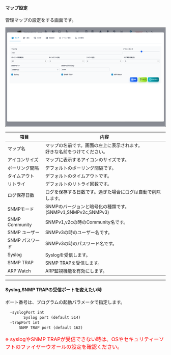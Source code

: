 #### マップ設定
<div class="text-xl">
管理マップの設定をする画面です。
</div>

![マップ設定](../../help/ja/2023-11-29_04-48-42.png)

>>>

<div class="text-xl">

|項目|内容|
|----|----|
|マップ名|マップの名前です。画面の左上に表示されます。<br>好きな名前をつけてください。|
|アイコンサイズ|マップに表示するアイコンのサイズです。|
|ポーリング間隔|デフォルトのポーリング間隔です。|
|タイムアウト|デフォルトのタイムアウトです。|
|リトライ|デフォルトのリトライ回数です。|
|ログ保存日数|ログを保存する日数です。過ぎた場合にログは自動で削除します。|
|SNMPモード|SNMPのバージョンと暗号化の種類です。(SNMPv1,SNMPv2c,SNMPv3)|
|SNMP Community|SNMPv1,v2cの時のCommunity名です。|
|SNMP ユーザー|SNMPv3の時のユーザー名です。|
|SNMP パスワード|SNMPv3の時のパスワード名です。|
|Syslog|Syslogを受信します。|
|SNMP TRAP|SNMP TRAPを受信します。|
|ARP Watch|ARP監視機能を有効にします。|

</div>

---
#### Syslog,SNMP TRAPの受信ポートを変えたい時

<div class="text-xl">

ポート番号は、プログラムの起動パラメータで指定します。

</div>

```
  -syslogPort int
    	Syslog port (default 514)
  -trapPort int
      SNMP TRAP port (default 162)
```

<p style="color:red;font-size: 16px;">
  ※ syslogやSNMP TRAPが受信できない時は、OSやセキュリティーソフトのファイヤーウオールの設定を確認ください。
</p>

